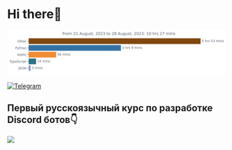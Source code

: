 # Hi there👋
<img
  src="https://github.com/MLGRussianXP/MLGRussianXP/blob/master/images/stat.svg"
  alt="My Wakatime Activity"
/>

[![Telegram](https://img.shields.io/badge/Telegram-2CA5E0?style=for-the-badge&logo=telegram&logoColor=white)](http://mlgrussianxp.t.me/)


## Первый русскоязычный курс по разработке Discord ботов👇
[![](https://img.shields.io/badge/Udemy-EC5252?style=for-the-badge&logo=Udemy&logoColor=white&color=a435f0)](https://www.udemy.com/course/discord-python/)
